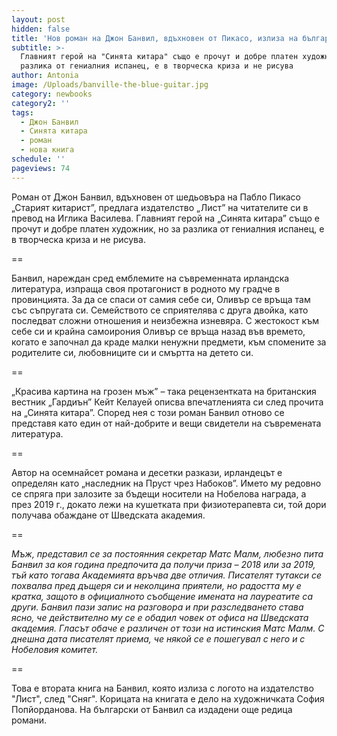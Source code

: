 ```yaml
---
layout: post
hidden: false
title: 'Нов роман на Джон Банвил, вдъхновен от Пикасо, излиза на български'
subtitle: >-
  Главният герой на "Синята китара" също е прочут и добре платен художник, но за
  разлика от гениалния испанец, е в творческа криза и не рисува
author: Antonia
image: /Uploads/banville-the-blue-guitar.jpg
category: newbooks
category2: ''
tags:
  - Джон Банвил
  - Синята китара
  - роман
  - нова книга
schedule: ''
pageviews: 74
---
```

Роман от Джон Банвил, вдъхновен от шедьовъра на Пабло Пикасо „Старият китарист”, предлага издателство „Лист” на читателите си в превод на Иглика Василева. Главният герой на „Синята китара” също е прочут и добре платен художник, но за разлика от гениалния испанец, е в творческа криза и не рисува.

\==

Банвил, нареждан сред емблемите на съвременната ирландска литература, изпраща своя протагонист в родното му градче в провинцията. За да се спаси от самия себе си, Оливър се връща там със съпругата си. Семейството се сприятелява с друга двойка, като последват сложни отношения и неизбежна изневяра. С жестокост към себе си и крайна самоирония Оливър се връща назад във времето, когато е започнал да краде малки ненужни предмети, към спомените за родителите си, любовниците си и смъртта на детето си.

\==

„Красива картина на грозен мъж” – така рецензентката на британския вестник „Гардиън” Кейт Келауей описва впечатленията си след прочита на „Синята китара”. Според нея с този роман Банвил отново се представя като един от най-добрите и вещи свидетели на съвремената литература.

\==

Автор на осемнайсет романа и десетки разкази, ирландецът е определян като „наследник на Пруст чрез Набоков”. Името му редовно се спряга при залозите за бъдещи носители на Нобелова награда, а през 2019 г., докато лежи на кушетката при физиотерапевта си, той дори получава обаждане от Шведската академия. 

\==

*Мъж, представил се за постоянния секретар Матс Малм, любезно пита Банвил за коя година предпочита да получи приза – 2018 или за 2019, тъй като тогава Академията връчва две отличия. Писателят тутакси се похвалва пред дъщеря си и неколцина приятели, но радостта му е кратка, защото в официалното съобщение имената на лауреатите са други. Банвил пази запис на разговора и при разследването става ясно, че действително му се е обадил човек от офиса на Шведската академия. Гласът обаче е различен от този на истинския Матс Малм. С днешна дата писателят приема, че някой се е пошегувал с него и с Нобеловия комитет.*

\==

Това е втората книга на Банвил, която излиза с логото на издателство "Лист", след "Сняг". Корицата на книгата е дело на художничката София Попйорданова. На български от Банвил са издадени още редица романи.